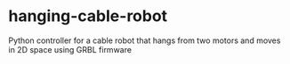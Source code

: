 # hanging-cable-robot
Python controller for a cable robot that hangs from two motors and moves in 2D space using GRBL firmware
